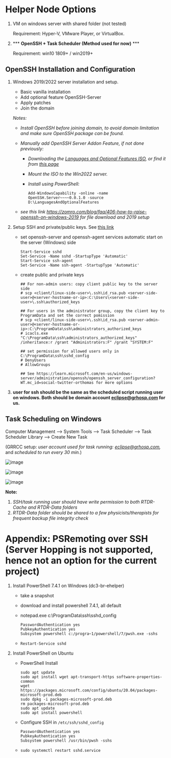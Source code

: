 # Helper Node Options

1. VM on windows server with shared folder (not tested)

   Requirement: Hyper-V, VMware Player, or VirtualBox.

2. *** **OpenSSH + Task Scheduler (Method used for now)** ***

   Requirement: win10 1809+ / win2019+


## OpenSSH Installation and Configuration

1. Windows 2019/2022 server installation and setup.
   * Basic vanilla installation
   * Add optional feature OpenSSH-Server
   * Apply patches
   * Join the domain


   _Notes:_
      * _Install OpenSSH before joining domain, to avoid domain limitation and make sure OpenSSH package can be found._
     
      * _Manually add OpenSSH Server Addon Feature, if not done previously:_
         * _Downloading the [Languages and Optional Features ISO](https://go.microsoft.com/fwlink/p/?linkid=2195333), or find it from [this page](https://www.microsoft.com/en-us/evalcenter/evaluate-windows-server-2022)_
         * _Mount the ISO to the Win2022 server._
         * _Install using PowerShell:_

           ```
           Add-WindowsCapability -online -name OpenSSH.Server~~~~0.0.1.0 -source D:\LanguagesAndOptionalFeatures
           ```

      * _see this link https://zomro.com/blog/faq/406-how-to-raise-openssh-on-windows-2019 for file download and 2019 setup_

2. Setup SSH and private/public keys. See [this link](https://techcommunity.microsoft.com/t5/itops-talk-blog/installing-and-configuring-openssh-on-windows-server-2019/ba-p/309540)
   * set openssh-server and openssh-agent services automatic start on the server (Windows) side 

     ```
     Start-Service sshd
     Set-Service -Name sshd -StartupType 'Automatic'
     Start-Service ssh-agent
     Set-Service -Name ssh-agent -StartupType 'Automatic'
     ```
     
   * create public and private keys

     ```
     ## For non-admin users: copy client public key to the server side
     # scp <client/linux-side-user>\.ssh\id_rsa.pub <server-side-user>@<server-hostname-or-ip>:C:\Users\<server-side-user>\.ssh\authorized_keys

     ## For users in the administrator group, copy the client key to ProgramData and set the correct pomission
     # scp <client/linux-side-user>\.ssh\id_rsa.pub <server-admin-user>@<server-hostname-or-ip>:C:\ProgramData\ssh\administrators_authorized_keys
     # icacls.exe "C:\ProgramData\ssh\administrators_authorized_keys" /inheritance:r /grant "Administrators:F" /grant "SYSTEM:F"

     ## set permission for allowed users only in C:\ProgramData\ssh\sshd_config
     # DenyUsers
     # AllowGroups
     
     ## See https://learn.microsoft.com/en-us/windows-server/administration/openssh/openssh_server_configuration?WT.mc_id=social-twitter-orthomas for more options
     ```

3. __user for ssh should be the same as the scheduled script running user on windows. Both should be domain account eclipse@grhosp.com for us.__

## Task Scheduling on Windows

Computer Management --> System Tools --> Task Scheduler --> Task Scheduler Library --> Create New Task

(GRRCC setup: _user account used for task running: eclipse@grhosp.com,_ and _scheduled to run every 30 min._)

![image](https://github.com/user-attachments/assets/78cc4135-d780-4b02-88a4-f1a8472827d6)

![image](https://github.com/user-attachments/assets/d07b0840-95fd-4771-b2b5-eaad9f7feb33)

![image](https://github.com/user-attachments/assets/0c5df042-fcac-424d-88a7-5e1b64ec722b)

**Note:**

1. _SSH/task running user should have write permission to both RTDR-Cache and RTDR-Data folders_
2. _RTDR-Data folder should be shared to a few physicists/therapists for frequent backup file integrity check_

# Appendix: PSRemoting over SSH (Server Hopping is not supported, hence not an option for the current project)

1. Install PowerShell 7.4.1 on Windows (dc3-br-ehelper)

   * take a snapshot
   * download and install powershell 7.4.1, all default
   * notepad.exe c:\ProgramData\ssh\sshd_config

     ```
     PasswordAuthentication yes
     PubkeyAuthentication yes
     Subsystem powershell c:/progra~1/powershell/7/pwsh.exe -sshs
     ```

   * `Restart-Service sshd`
  
2. Install PowerShell on Ubuntu

   * PowerShell Install
  
      ```
      sudo apt update
      sudo apt install wget apt-transport-https software-properties-common
      wget https://packages.microsoft.com/config/ubuntu/20.04/packages-microsoft-prod.deb
      sudo dpkg -i packages-microsoft-prod.deb
      rm packages-microsoft-prod.deb
      sudo apt update
      sudo apt install powershell
      ```

   * Configure SSH in `/etc/ssh/sshd_config`

     ```
     PasswordAuthentication yes
     PubkeyAuthentication yes
     Subsystem powershell /usr/bin/pwsh -sshs
     ```
   * `sudo systemctl restart sshd.service`

